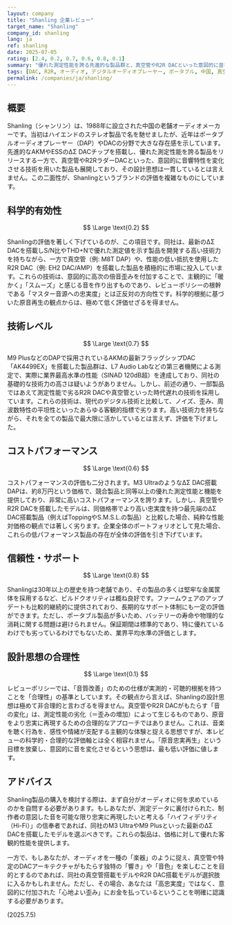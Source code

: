 ```yaml
---
layout: company
title: "Shanling 企業レビュー"
target_name: "Shanling"
company_id: shanling
lang: ja
ref: shanling
date: 2025-07-05
rating: [2.4, 0.2, 0.7, 0.6, 0.8, 0.1]
summary: "優れた測定性能を誇る先進的な製品群と、真空管やR2R DACといった意図的に音を変化させるレトロな技術を用いた製品群が混在する、評価が二分されるメーカー。最先端のΔΣ DAC搭載機では業界トップクラスの性能を達成する高い技術力を持ちながら、一部の製品では原音忠実再生という科学的合理性から逸脱し、主観的な『音楽性』を優先する傾向が見られます。購入者は、自身がどちらの設計思想を支持するかを明確に意識する必要があります。"
tags: [DAC, R2R, オーディオ, デジタルオーディオプレーヤー, ポータブル, 中国, 真空管]
permalink: /companies/ja/shanling/
---
```

## 概要

Shanling（シャンリン）は、1988年に設立された中国の老舗オーディオメーカーです。当初はハイエンドのステレオ製品で名を馳せましたが、近年はポータブルオーディオプレーヤー（DAP）やDACの分野で大きな存在感を示しています。先進的なAKMやESSのΔΣ DACチップを搭載し、優れた測定性能を誇る製品をリリースする一方で、真空管やR2RラダーDACといった、意図的に音響特性を変化させる技術を用いた製品も展開しており、その設計思想は一貫しているとは言えません。この二面性が、Shanlingというブランドの評価を複雑なものにしています。

## 科学的有効性

$$ \Large \text{0.2} $$

Shanlingの評価を著しく下げているのが、この項目です。同社は、最新のΔΣ DACを搭載しS/N比やTHD+Nで優れた測定値を示す製品を開発する高い技術力を持ちながら、一方で真空管（例: M8T DAP）や、性能の低い抵抗を使用したR2R DAC（例: EH2 DAC/AMP）を搭載した製品を積極的に市場に投入しています。これらの技術は、意図的に高次の倍音歪みを付加することで、主観的に「暖かく」「スムーズ」と感じる音を作り出すものであり、レビューポリシーの根幹である「マスター音源への忠実度」とは正反対の方向性です。科学的根拠に基づいた原音再生の観点からは、極めて低く評価せざるを得ません。

## 技術レベル

$$ \Large \text{0.7} $$

M9 PlusなどのDAPで採用されているAKMの最新フラッグシップDAC「AK4499EX」を搭載した製品群は、L7 Audio Labなどの第三者機関による測定で、実際に業界最高水準の性能（SINAD 120dB超）を達成しており、同社の基礎的な技術力の高さは疑いようがありません。しかし、前述の通り、一部製品ではあえて測定性能で劣るR2R DACや真空管といった時代遅れの技術を採用しています。これらの技術は、現代のデジタル技術と比較して、ノイズ、歪み、周波数特性の平坦性といったあらゆる客観的指標で劣ります。高い技術力を持ちながら、それを全ての製品で最大限に活かしているとは言えず、評価を下げました。

## コストパフォーマンス

$$ \Large \text{0.6} $$

コストパフォーマンスの評価も二分されます。M3 UltraのようなΔΣ DAC搭載DAPは、約8万円という価格で、競合製品と同等以上の優れた測定性能と機能を提供しており、非常に高いコストパフォーマンスを誇ります。しかし、真空管やR2R DACを搭載したモデルは、同価格帯でより高い忠実度を持つ最先端のΔΣ DAC搭載製品（例えばToppingやS.M.S.L.の製品）と比較した場合、純粋な性能対価格の観点では著しく劣ります。企業全体のポートフォリオとして見た場合、これらの低パフォーマンス製品の存在が全体の評価を引き下げています。

## 信頼性・サポート

$$ \Large \text{0.8} $$

Shanlingは30年以上の歴史を持つ老舗であり、その製品の多くは堅牢な金属筐体を採用するなど、ビルドクオリティは概ね良好です。ファームウェアのアップデートも比較的継続的に提供されており、長期的なサポート体制にも一定の評価ができます。ただし、ポータブル製品が多いため、バッテリーの寿命や物理的な消耗に関する問題は避けられません。保証期間は標準的であり、特に優れているわけでも劣っているわけでもないため、業界平均水準の評価とします。

## 設計思想の合理性

$$ \Large \text{0.1} $$

レビューポリシーでは、「音質改善」のための仕様が実測的・可聴的根拠を持つことを「合理性」の基準としています。その観点から言えば、Shanlingの設計思想は極めて非合理的と言わざるを得ません。真空管やR2R DACがもたらす「音の変化」は、測定性能の劣化（＝歪みの増加）によって生じるものであり、原音をより忠実に再現するための合理的なアプローチではありません。これは、音楽を聴く行為を、感性や情緒が支配する主観的な体験と捉える思想ですが、本レビューの科学的・合理的な評価軸とは全く相容れません。「原音忠実再生」という目標を放棄し、意図的に音を変化させるという思想は、最も低い評価に値します。

## アドバイス

Shanling製品の購入を検討する際は、まず自分がオーディオに何を求めているのかを自問する必要があります。もしあなたが、測定データに裏付けられた、制作者の意図した音を可能な限り忠実に再現したいと考える「ハイフィデリティ（Hi-Fi）」の信奉者であれば、同社のM3 UltraやM9 Plusといった最新のΔΣ DACを搭載したモデルを選ぶべきです。これらの製品は、価格に対して優れた客観的性能を提供します。

一方で、もしあなたが、オーディオを一種の「楽器」のように捉え、真空管や特定のDACアーキテクチャがもたらす独特の「響き」や「音色」を楽しむことを目的とするのであれば、同社の真空管搭載モデルやR2R DAC搭載モデルが選択肢に入るかもしれません。ただし、その場合、あなたは「高忠実度」ではなく、意図的に付加された「心地よい歪み」にお金を払っているということを明確に認識する必要があります。

(2025.7.5)
